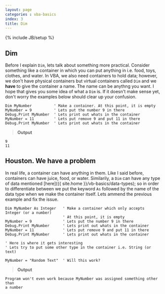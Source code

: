 ```yaml
---
layout: page
categories : vba-basics
index: 3
title: Dim
---
```

{% include JB/setup %}

## Dim

Before I explain `Dim`, lets talk about something more practical. Consider something like a container in which you can put anything in i.e. food, toys, clothes, and water. In VBA, we also need containers to hold data; however, we don't have physical containers but virtual containers called `Dim` and we **have** to give the container a name. The name can be anythng you want. I hope that gives you some idea of what a `Dim` is. If it doesn't make sense yet, don't worry the examples below should clear up your confusion.

```vb.net
Dim MyNumber          ' Make a container. At this point, it is empty
MyNumber = 9          ' Lets put the number 9 in there
Debug.Print MyNumber  ' Lets print out whats in the container
MyNumber = 11         ' Lets put remove 9 and put 11 in there
Debug.Print MyNumber  ' Lets print out whats in the container
```
> **Output**

```
9
11
```

## Houston. We have a problem

In real life, a container can have anything in them. Like I said before, containers can have juice, food, or water. Similarily, a `Dim` can have any type of data mentioned [here]({{ site.home }}/vb-basics/data-types); so in order to differentiate between we put the keyword `As` followed by the name of the data type when we make the container itself. Lets ammend the previous example and fix the issue.


```vb.net
Dim MyNumber As Integer   ' Make a container which only accepts Integer (or a number)
                          ' At this point, it is empty
MyNumber = 9              ' Lets put the number 9 in there
Debug.Print MyNumber      ' Lets print out whats in the container
MyNumber = 11             ' Lets put remove 9 and put 11 in there
Debug.Print MyNumber      ' Lets print out whats in the container

' Here is where it gets interesting
' Lets try to put some other type in the container i.e. String (or text)

MyNumber = "Random Text"  ' Will this work?
```
> **Output**

```
Program won't even work because MyNumber was assigned something other than 
a number
```
